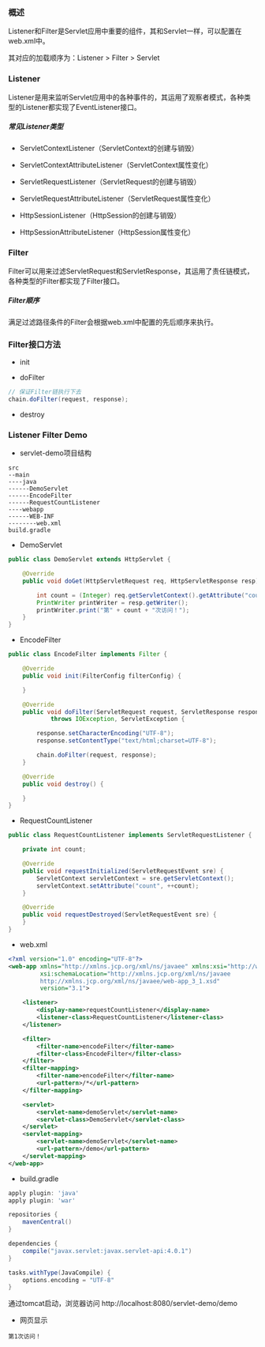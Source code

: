 ### 概述

Listener和Filter是Servlet应用中重要的组件，其和Servlet一样，可以配置在web.xml中。

其对应的加载顺序为：Listener > Filter > Servlet

### Listener

Listener是用来监听Servlet应用中的各种事件的，其运用了观察者模式，各种类型的Listener都实现了EventListener接口。

##### 常见Listener类型

* ServletContextListener（ServletContext的创建与销毁）

* ServletContextAttributeListener（ServletContext属性变化）

* ServletRequestListener（ServletRequest的创建与销毁）

* ServletRequestAttributeListener（ServletRequest属性变化）

* HttpSessionListener（HttpSession的创建与销毁）

* HttpSessionAttributeListener（HttpSession属性变化）

### Filter

Filter可以用来过滤ServletRequest和ServletResponse，其运用了责任链模式，各种类型的Filter都实现了Filter接口。

##### Filter顺序

满足过滤路径条件的Filter会根据web.xml中配置的先后顺序来执行。

### Filter接口方法

* init

* doFilter

``` java
// 保证Filter链执行下去
chain.doFilter(request, response);
```

* destroy

### Listener Filter Demo

* servlet-demo项目结构

``` text
src
--main
----java
------DemoServlet
------EncodeFilter
------RequestCountListener
----webapp
------WEB-INF
--------web.xml
build.gradle
```

* DemoServlet

``` java
public class DemoServlet extends HttpServlet {

    @Override
    public void doGet(HttpServletRequest req, HttpServletResponse resp) throws IOException {

        int count = (Integer) req.getServletContext().getAttribute("count");
        PrintWriter printWriter = resp.getWriter();
        printWriter.print("第" + count + "次访问！");
    }
}
```

* EncodeFilter

``` java
public class EncodeFilter implements Filter {

    @Override
    public void init(FilterConfig filterConfig) {

    }

    @Override
    public void doFilter(ServletRequest request, ServletResponse response, FilterChain chain)
            throws IOException, ServletException {

        response.setCharacterEncoding("UTF-8");
        response.setContentType("text/html;charset=UTF-8");

        chain.doFilter(request, response);
    }

    @Override
    public void destroy() {

    }
}
```

* RequestCountListener

``` java
public class RequestCountListener implements ServletRequestListener {

    private int count;

    @Override
    public void requestInitialized(ServletRequestEvent sre) {
        ServletContext servletContext = sre.getServletContext();
        servletContext.setAttribute("count", ++count);
    }

    @Override
    public void requestDestroyed(ServletRequestEvent sre) {
    }
}
```

* web.xml

``` xml
<?xml version="1.0" encoding="UTF-8"?>
<web-app xmlns="http://xmlns.jcp.org/xml/ns/javaee" xmlns:xsi="http://www.w3.org/2001/XMLSchema-instance"
         xsi:schemaLocation="http://xmlns.jcp.org/xml/ns/javaee
         http://xmlns.jcp.org/xml/ns/javaee/web-app_3_1.xsd"
         version="3.1">

    <listener>
        <display-name>requestCountListener</display-name>
        <listener-class>RequestCountListener</listener-class>
    </listener>

    <filter>
        <filter-name>encodeFilter</filter-name>
        <filter-class>EncodeFilter</filter-class>
    </filter>
    <filter-mapping>
        <filter-name>encodeFilter</filter-name>
        <url-pattern>/*</url-pattern>
    </filter-mapping>

    <servlet>
        <servlet-name>demoServlet</servlet-name>
        <servlet-class>DemoServlet</servlet-class>
    </servlet>
    <servlet-mapping>
        <servlet-name>demoServlet</servlet-name>
        <url-pattern>/demo</url-pattern>
    </servlet-mapping>
</web-app>
```

* build.gradle

``` groovy
apply plugin: 'java'
apply plugin: 'war'

repositories {
    mavenCentral()
}

dependencies {
    compile("javax.servlet:javax.servlet-api:4.0.1")
}

tasks.withType(JavaCompile) {
    options.encoding = "UTF-8"
}
```

通过tomcat启动，浏览器访问 http://localhost:8080/servlet-demo/demo

* 网页显示

``` text
第1次访问！
```